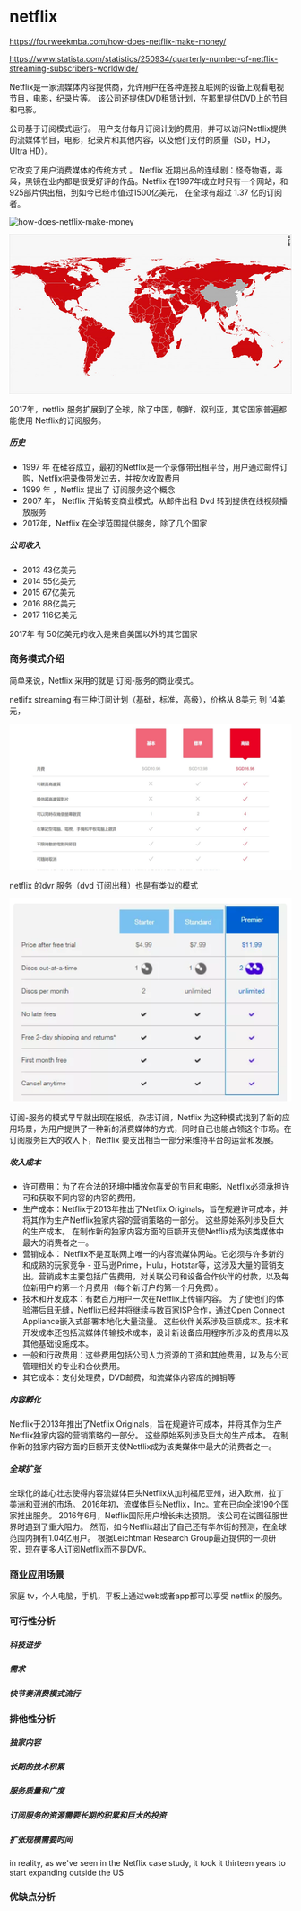 # netflix



https://fourweekmba.com/how-does-netflix-make-money/

https://www.statista.com/statistics/250934/quarterly-number-of-netflix-streaming-subscribers-worldwide/



Netflix是一家流媒体内容提供商，允许用户在各种连接互联网的设备上观看电视节目，电影，纪录片等。 该公司还提供DVD租赁计划，在那里提供DVD上的节目和电影。

公司基于订阅模式运行。 用户支付每月订阅计划的费用，并可以访问Netflix提供的流媒体节目，电影，纪录片和其他内容，以及他们支付的质量（SD，HD，Ultra HD）。

它改变了用户消费媒体的传统方式 。 Netflix 近期出品的连续剧：怪奇物语，毒枭，黑镜在业内都是很受好评的作品。Netflix 在1997年成立时只有一个网站，和925部片供出租，到如今已经市值过1500亿美元， 在全球有超过 1.37 亿的订阅者。 

![how-does-netflix-make-money](https://fourweekmba.com/wp-content/uploads/2018/06/netflix-business-model-infographic.png)



![](./globa.jpg)

2017年，netflix 服务扩展到了全球，除了中国，朝鲜，叙利亚，其它国家普遍都能使用 Netflix的订阅服务。





##### 历史

* 1997 年 在硅谷成立，最初的Netflix是一个录像带出租平台，用户通过邮件订购，Netflix把录像带发过去，并按次收取费用
* 1999 年 ，Netflix 提出了 订阅服务这个概念
* 2007 年， Netflix 开始转变商业模式，从邮件出租 Dvd 转到提供在线视频播放服务
* 2017年，Netflix 在全球范围提供服务，除了几个国家






##### 公司收入

* 2013        43亿美元
* 2014        55亿美元
* 2015        67亿美元
* 2016        88亿美元
* 2017        116亿美元



2017年 有 50亿美元的收入是来自美国以外的其它国家

### 商务模式介绍

简单来说，Netflix 采用的就是 订阅-服务的商业模式。

netlifx streaming 有三种订阅计划（基础，标准，高级），价格从 8美元 到 14美元，

![](payment.jpg)

netflix 的dvr 服务（dvd 订阅出租）也是有类似的模式

![](dvr.png)



订阅-服务的模式早早就出现在报纸，杂志订阅，Netflix 为这种模式找到了新的应用场景，为用户提供了一种新的消费媒体的方式，同时自己也能占领这个市场。在订阅服务巨大的收入下，Netflix 要支出相当一部分来维持平台的运营和发展。

##### 收入成本

* 许可费用：为了在合法的环境中播放你喜爱的节目和电影，Netflix必须承担许可和获取不同内容的内容的费用。
* 生产成本：Netflix于2013年推出了Netflix Originals，旨在规避许可成本，并将其作为生产Netflix独家内容的营销策略的一部分。 这些原始系列涉及巨大的生产成本。 在制作新的独家内容方面的巨额开支使Netflix成为该类媒体中最大的消费者之一。
* 营销成本： Netflix不是互联网上唯一的内容流媒体网站。它必须与许多新的和成熟的玩家竞争 - 亚马逊Prime，Hulu，Hotstar等，这涉及大量的营销支出。营销成本主要包括广告费用，对关联公司和设备合作伙伴的付款，以及每位新用户的第一个月费用（每个新订户的第一个月免费）。
* 技术和开发成本：有数百万用户一次在Netflix上传输内容。 为了使他们的体验滞后且无缝，Netflix已经并将继续与数百家ISP合作，通过Open Connect Appliance嵌入式部署本地化大量流量。 这些伙伴关系涉及巨额成本。技术和开发成本还包括流媒体传输技术成本，设计新设备应用程序所涉及的费用以及其他基础设施成本。
* 一般和行政费用：这些费用包括公司人力资源的工资和其他费用，以及与公司管理相关的专业和合伙费用。
* 其它成本：支付处理费，DVD邮费，和流媒体内容库的摊销等

##### 内容孵化

Netflix于2013年推出了Netflix Originals，旨在规避许可成本，并将其作为生产Netflix独家内容的营销策略的一部分。 这些原始系列涉及巨大的生产成本。 在制作新的独家内容方面的巨额开支使Netflix成为该类媒体中最大的消费者之一。





##### 全球扩张

全球化的雄心壮志使得内容流媒体巨头Netflix从加利福尼亚州，进入欧洲，拉丁美洲和亚洲的市场。 2016年初，流媒体巨头Netflix，Inc。宣布已向全球190个国家推出服务。 2016年6月，Netflix国际用户增长未达预期。 该公司在试图征服世界时遇到了重大阻力。 然而，如今Netflix超出了自己还有华尔街的预测，在全球范围内拥有1.04亿用户。 根据Leichtman Research Group最近提供的一项研究，现在更多人订阅Netflix而不是DVR。

### 商业应用场景

家庭 tv，个人电脑，手机，平板上通过web或者app都可以享受 netflix 的服务。



### 可行性分析

##### 科技进步

##### 需求

##### 快节奏消费模式流行



### 排他性分析

##### 独家内容

##### 长期的技术积累

##### 服务质量和广度

##### 订阅服务的资源需要长期的积累和巨大的投资

##### 扩张规模需要时间

in reality, as we've seen in the Netflix case study, it took it thirteen years to start expanding outside the US



### 优缺点分析





